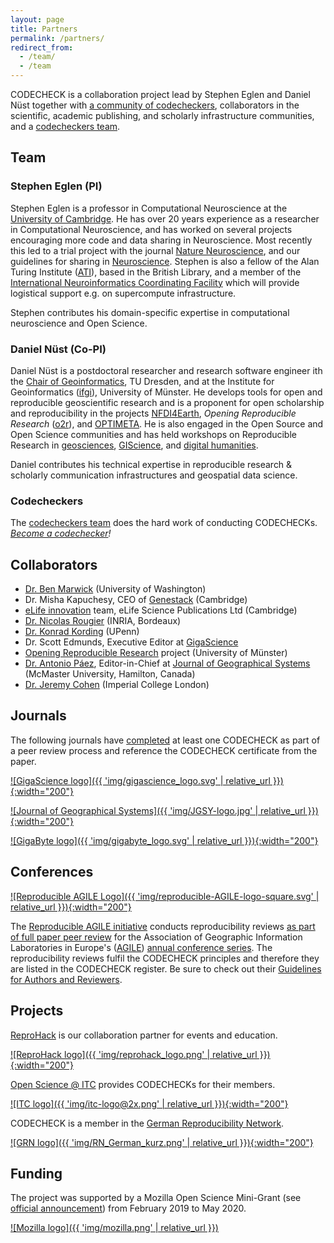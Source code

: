 ```yaml
---
layout: page
title: Partners
permalink: /partners/
redirect_from:
  - /team/
  - /team
---
```


CODECHECK is a collaboration project lead by Stephen Eglen and Daniel Nüst together with [a community of codecheckers](/get-involved), collaborators in the scientific, academic publishing, and scholarly infrastructure communities, and a [codecheckers team](https://github.com/codecheckers/codecheckers/).

## Team

### Stephen Eglen (PI)

Stephen Eglen is a professor in Computational Neuroscience at the [University of Cambridge](https://www.cam.ac.uk/).
He has over 20 years experience as a researcher in Computational Neuroscience, and has worked on several projects encouraging more code and data sharing in Neuroscience.
Most recently this led to a trial project with the journal [Nature Neuroscience](https://www.nature.com/articles/nn.4579), and our guidelines for sharing in [Neuroscience](https://www.nature.com/articles/nn.4550).
Stephen is also a fellow of the Alan Turing Institute ([ATI](https://www.turing.ac.uk/)), based in the British Library, and a member of the [International Neuroinformatics Coordinating Facility](https://incf.org) which will provide logistical support e.g. on supercompute infrastructure.

Stephen contributes his domain-specific expertise in computational neuroscience and Open Science.

### Daniel Nüst (Co-PI)

Daniel Nüst is a postdoctoral researcher and research software engineer ith the [Chair of Geoinformatics](https://tu-dresden.de/bu/umwelt/geo/geoinformatik/die-professur?set_language=en), TU Dresden, and at the Institute for Geoinformatics ([ifgi](https://www.uni-muenster.de/Geoinformatics/en/)), University of Münster.
He develops tools for open and reproducible geoscientific research and is a proponent for open scholarship and reproducibility in the projects [NFDI4Earth](https://nfdi4earth.de/), _Opening Reproducible Research_ ([o2r](https://o2r.info)), and [OPTIMETA](https://projects.tib.eu/optimeta).
He is also engaged in the Open Source and Open Science communities and has held workshops on Reproducible Research in [geosciences](https://vickysteeves.gitlab.io/repro-papers/), [GIScience](https://o2r.info/reproducible-agile/), and [digital humanities](https://zenodo.org/record/1299031).

Daniel contributes his technical expertise in reproducible research & scholarly communication infrastructures and geospatial data science.

### Codecheckers

The [codecheckers team](https://github.com/codecheckers/codecheckers) does the hard work of conducting CODECHECKs.
_[Become a codechecker](/get-involved)!_

## Collaborators

- [Dr. Ben Marwick](https://faculty.washington.edu/bmarwick/) (University of Washington)
- Dr. Misha Kapuchesy, CEO of [Genestack](https://genestack.com/) (Cambridge)
- [eLife innovation](https://elifesciences.org/about/innovation) team, eLife Science Publications Ltd (Cambridge)
- [Dr. Nicolas Rougier](https://www.labri.fr/perso/nrougier/) (INRIA, Bordeaux)
- [Dr. Konrad Kording](http://koerding.com/) (UPenn)
- Dr. Scott Edmunds, Executive Editor at [GigaScience](https://academic.oup.com/gigascience)
- [Opening Reproducible Research](https://o2r.info) project (University of Münster)
- [Dr. Antonio Páez](https://www.science.mcmaster.ca/ees/component/comprofiler/userprofile/paezha.html), Editor-in-Chief at [Journal of Geographical Systems](https://www.springer.com/journal/10109) (McMaster University, Hamilton, Canada)
- [Dr. Jeremy Cohen](https://www.imperial.ac.uk/people/jeremy.cohen) (Imperial College London)

## Journals

The following journals have [completed](/register) at least one CODECHECK as part of a peer review process and reference the CODECHECK certificate from the paper.

[![GigaScience logo]({{ 'img/gigascience_logo.svg' | relative_url }}){:width="200"}](https://academic.oup.com/gigascience)

[![Journal of Geographical Systems]({{ 'img/JGSY-logo.jpg' | relative_url }}){:width="200"}](https://www.springer.com/journal/10109)

[![GigaByte logo]({{ 'img/gigabyte_logo.svg' | relative_url }}){:width="200"}](https://gigabytejournal.com/)

## Conferences

[![Reproducible AGILE Logo]({{ 'img/reproducible-AGILE-logo-square.svg' | relative_url }}){:width="200"}](https://reproducible-agile.github.io/)

The [Reproducible AGILE initiative](https://reproducible-agile.github.io/) conducts reproducibility reviews [as part of full paper peer review](https://www.agile-giscience-series.net/review_process.html) for the Association of Geographic Information Laboratories in Europe's ([AGILE](https://agile-online.org/)) [annual conference series](https://agile-online.org/conference/).
The reproducibility reviews fulfil the CODECHECK principles and therefore they are listed in the CODECHECK register.
Be sure to check out their [Guidelines for Authors and Reviewers](https://doi.org/10.17605/OSF.IO/CB7Z8).

## Projects

[ReproHack](https://www.reprohack.org/) is our collaboration partner for events and education.

[![ReproHack logo]({{ 'img/reprohack_logo.png' | relative_url }}){:width="200"}](https://www.reprohack.org/)

[Open Science @ ITC](https://www.itc.nl/research/open-science/codecheck/) provides CODECHECKs for their members.

[![ITC logo]({{ 'img/itc-logo@2x.png' | relative_url }}){:width="200"}](https://www.itc.nl/research/open-science/codecheck/)

CODECHECK is a member in the [German Reproducibility Network](https://reproducibilitynetwork.de/).

[![GRN logo]({{ 'img/RN_German_kurz.png' | relative_url }}){:width="200"}](https://reproducibilitynetwork.de/)

## Funding

The project was supported by a Mozilla Open Science Mini-Grant (see [official announcement](https://medium.com/read-write-participate/meet-mozillas-latest-open-science-awardees-cfa45348e5d5)) from February 2019 to May 2020.

[![Mozilla logo]({{ 'img/mozilla.png' | relative_url }})](https://foundation.mozilla.org)
